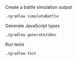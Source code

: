 Create a battle simulation output
```bash
./gradlew simulateBattle
```

Generate JavaScript types
```bash
./gradlew generateJsDoc
```

Run tests
```bash
./gradlew test
```